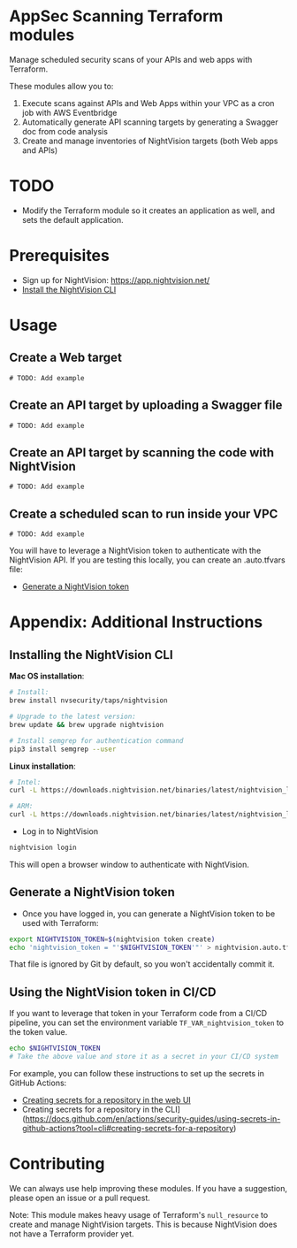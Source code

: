 # AppSec Scanning Terraform modules

Manage scheduled security scans of your APIs and web apps with Terraform.

These modules allow you to:

1. Execute scans against APIs and Web Apps within your VPC as a cron job with AWS Eventbridge
2. Automatically generate API scanning targets by generating a Swagger doc from code analysis
3. Create and manage inventories of NightVision targets (both Web apps and APIs)

# TODO

* Modify the Terraform module so it creates an application as well, and sets the default application.

# Prerequisites

* Sign up for NightVision: https://app.nightvision.net/
* [Install the NightVision CLI](#installing-the-nightvision-cli)

# Usage

## Create a Web target

```hcl
# TODO: Add example
```

## Create an API target by uploading a Swagger file

```hcl
# TODO: Add example
```

## Create an API target by scanning the code with NightVision

```hcl
# TODO: Add example
```

## Create a scheduled scan to run inside your VPC

```hcl
# TODO: Add example
```

You will have to leverage a NightVision token to authenticate with the NightVision API. If you are testing this locally, you can create an .auto.tfvars file:

* [Generate a NightVision token](#generate-a-nightvision-token)

# Appendix: Additional Instructions

## Installing the NightVision CLI

**Mac OS installation**:

```bash
# Install:
brew install nvsecurity/taps/nightvision

# Upgrade to the latest version:
brew update && brew upgrade nightvision

# Install semgrep for authentication command
pip3 install semgrep --user
```

**Linux installation**:

```bash
# Intel:
curl -L https://downloads.nightvision.net/binaries/latest/nightvision_latest_linux_amd64.tar.gz -q | tar -xz; sudo mv nightvision /usr/local/bin/

# ARM:
curl -L https://downloads.nightvision.net/binaries/latest/nightvision_latest_linux_arm64.tar.gz -q | tar -xz; sudo mv nightvision /usr/local/bin/
```

* Log in to NightVision

```bash
nightvision login
```

This will open a browser window to authenticate with NightVision.

## Generate a NightVision token

* Once you have logged in, you can generate a NightVision token to be used with Terraform:

```bash
export NIGHTVISION_TOKEN=$(nightvision token create)
echo 'nightvision_token = "'$NIGHTVISION_TOKEN'"' > nightvision.auto.tfvars
```

That file is ignored by Git by default, so you won't accidentally commit it.

## Using the NightVision token in CI/CD

If you want to leverage that token in your Terraform code from a CI/CD pipeline, you can set the environment variable `TF_VAR_nightvision_token` to the token value. 

```bash
echo $NIGHTVISION_TOKEN
# Take the above value and store it as a secret in your CI/CD system
```

For example, you can follow these instructions to set up the secrets in GitHub Actions:
- [Creating secrets for a repository in the web UI](https://docs.github.com/en/actions/security-guides/using-secrets-in-github-actions?tool=webui#creating-secrets-for-a-repository) 
- Creating secrets for a repository in the CLI](https://docs.github.com/en/actions/security-guides/using-secrets-in-github-actions?tool=cli#creating-secrets-for-a-repository)

# Contributing

We can always use help improving these modules. If you have a suggestion, please open an issue or a pull request.

Note: This module makes heavy usage of Terraform's `null_resource` to create and manage NightVision targets. This is because NightVision does not have a Terraform provider yet.
